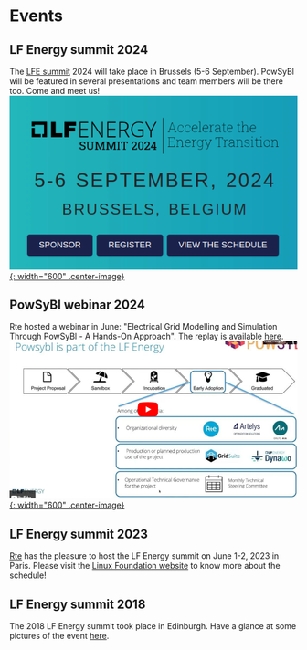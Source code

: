 # Events

## LF Energy summit 2024
The [LFE summit](https://events.linuxfoundation.org/lfenergysummit/) 2024 will take place in Brussels (5-6 September).
PowSyBl will be featured in several presentations and team members will be there too. Come and meet us!
[![lfe-summit-2024](img/index/lfe-summit2024.png){: width="600" .center-image}](https://events.linuxfoundation.org/lfenergysummit/)

## PowSyBl webinar 2024
Rte hosted a webinar in June: "Electrical Grid Modelling and Simulation Through PowSyBl - A Hands-On Approach".
The replay is available [here](https://community.linuxfoundation.org/events/details/lfhq-lf-energy-presents-electrical-grid-modelling-and-simulation-through-powsybl-a-hands-on-approach/).
[![webinar](img/index/webinar.png){: width="600" .center-image}](https://community.linuxfoundation.org/events/details/lfhq-lf-energy-presents-electrical-grid-modelling-and-simulation-through-powsybl-a-hands-on-approach/)

## LF Energy summit 2023
[Rte](https://www.rte-france.com/en/home) has the pleasure to host the LF Energy summit on June 1-2, 2023 in Paris.
Please visit the [Linux Foundation website](https://events.linuxfoundation.org/archive/2023/lfenergysummit/) to know more about the schedule!

## LF Energy summit 2018
The 2018 LF Energy summit took place in Edinburgh. Have a glance at some pictures of the event [here](https://events19.linuxfoundation.org/events/lfenergysummit2018/).